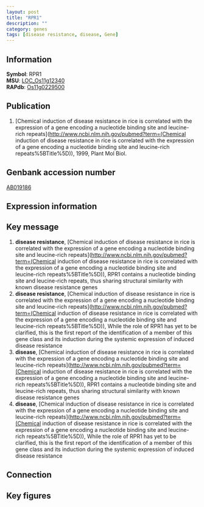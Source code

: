 ```yaml
---
layout: post
title: "RPR1"
description: ""
category: genes
tags: [disease resistance, disease, Gene]
---
```


## Information
__Symbol__: RPR1  
__MSU__: [LOC_Os11g12340](http://rice.plantbiology.msu.edu/cgi-bin/ORF_infopage.cgi?orf=LOC_Os11g12340)  
__RAPdb__: [Os11g0229500](http://rapdb.dna.affrc.go.jp/viewer/gbrowse_details/irgsp1?name=Os11g0229500)  

## Publication
1. [Chemical induction of disease resistance in rice is correlated with the expression of a gene encoding a nucleotide binding site and leucine-rich repeats](http://www.ncbi.nlm.nih.gov/pubmed?term=(Chemical induction of disease resistance in rice is correlated with the expression of a gene encoding a nucleotide binding site and leucine-rich repeats%5BTitle%5D)), 1999, Plant Mol Biol.

## Genbank accession number
[AB019186](http://www.ncbi.nlm.nih.gov/nuccore/AB019186)

## Expression information

## Key message
1. __disease resistance__, [Chemical induction of disease resistance in rice is correlated with the expression of a gene encoding a nucleotide binding site and leucine-rich repeats](http://www.ncbi.nlm.nih.gov/pubmed?term=(Chemical induction of disease resistance in rice is correlated with the expression of a gene encoding a nucleotide binding site and leucine-rich repeats%5BTitle%5D)),  RPR1 contains a nucleotide binding site and leucine-rich repeats, thus sharing structural similarity with known disease resistance genes
2. __disease resistance__, [Chemical induction of disease resistance in rice is correlated with the expression of a gene encoding a nucleotide binding site and leucine-rich repeats](http://www.ncbi.nlm.nih.gov/pubmed?term=(Chemical induction of disease resistance in rice is correlated with the expression of a gene encoding a nucleotide binding site and leucine-rich repeats%5BTitle%5D)),  While the role of RPR1 has yet to be clarified, this is the first report of the identification of a member of this gene class and its induction during the systemic expression of induced disease resistance
3. __disease__, [Chemical induction of disease resistance in rice is correlated with the expression of a gene encoding a nucleotide binding site and leucine-rich repeats](http://www.ncbi.nlm.nih.gov/pubmed?term=(Chemical induction of disease resistance in rice is correlated with the expression of a gene encoding a nucleotide binding site and leucine-rich repeats%5BTitle%5D)),  RPR1 contains a nucleotide binding site and leucine-rich repeats, thus sharing structural similarity with known disease resistance genes
4. __disease__, [Chemical induction of disease resistance in rice is correlated with the expression of a gene encoding a nucleotide binding site and leucine-rich repeats](http://www.ncbi.nlm.nih.gov/pubmed?term=(Chemical induction of disease resistance in rice is correlated with the expression of a gene encoding a nucleotide binding site and leucine-rich repeats%5BTitle%5D)),  While the role of RPR1 has yet to be clarified, this is the first report of the identification of a member of this gene class and its induction during the systemic expression of induced disease resistance

## Connection

## Key figures



